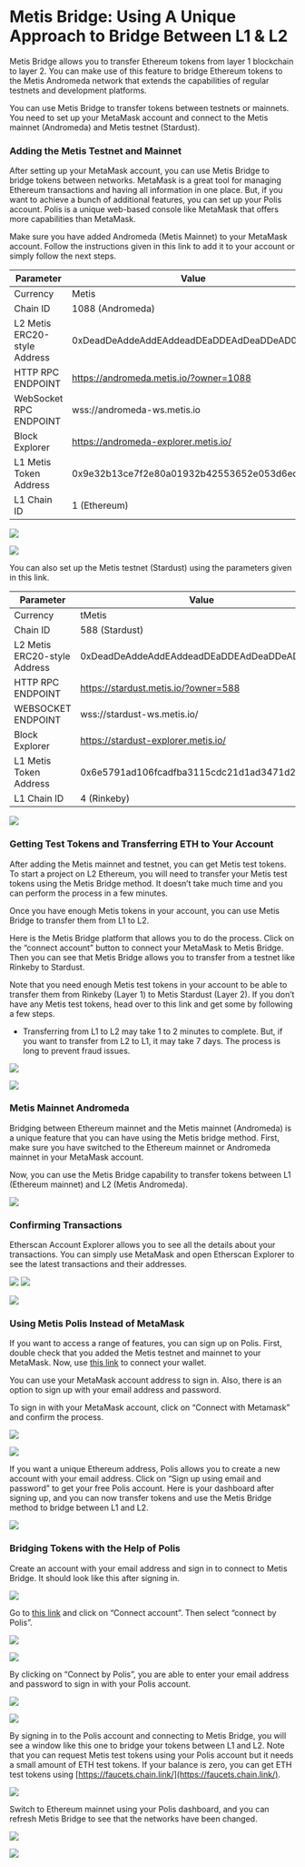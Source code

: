 # Metis Bridge: Using A Unique Approach to Bridge Between L1 & L2

Metis Bridge allows you to transfer Ethereum tokens from layer 1 blockchain to layer 2. You can make use of this feature to bridge Ethereum tokens to the Metis Andromeda network that extends the capabilities of regular testnets and development platforms.

You can use Metis Bridge to transfer tokens between testnets or mainnets. You need to set up your MetaMask account and connect to the Metis mainnet (Andromeda) and Metis testnet (Stardust).

### Adding the Metis Testnet and Mainnet <a href="#_91qdkyrnmc0i" id="_91qdkyrnmc0i"></a>

After setting up your MetaMask account, you can use Metis Bridge to bridge tokens between networks. MetaMask is a great tool for managing Ethereum transactions and having all information in one place. But, if you want to achieve a bunch of additional features, you can set up your Polis account. Polis is a unique web-based console like MetaMask that offers more capabilities than MetaMask.

Make sure you have added Andromeda (Metis Mainnet) to your MetaMask account. Follow the instructions given in this link to add it to your account or simply follow the next steps.

| Parameter                    | Value                                      |
| ---------------------------- | ------------------------------------------ |
| Currency                     | Metis                                      |
| Chain ID                     | 1088 (Andromeda)                           |
| L2 Metis ERC20-style Address | 0xDeadDeAddeAddEAddeadDEaDDEAdDeaDDeAD0000 |
| HTTP RPC ENDPOINT            | https://andromeda.metis.io/?owner=1088     |
| WebSocket RPC ENDPOINT       | wss://andromeda-ws.metis.io                |
| Block Explorer               | https://andromeda-explorer.metis.io/       |
| L1 Metis Token Address       | 0x9e32b13ce7f2e80a01932b42553652e053d6ed8e |
| L1 Chain ID                  | 1 (Ethereum)                               |

![](<.gitbook/assets/0 (14)>)

![](<.gitbook/assets/1 (7)>)

You can also set up the Metis testnet (Stardust) using the parameters given in this link.

| Parameter                    | Value                                      |
| ---------------------------- | ------------------------------------------ |
| Currency                     | tMetis                                     |
| Chain ID                     | 588 (Stardust)                             |
| L2 Metis ERC20-style Address | 0xDeadDeAddeAddEAddeadDEaDDEAdDeaDDeAD0000 |
| HTTP RPC ENDPOINT            | https://stardust.metis.io/?owner=588       |
| WEBSOCKET ENDPOINT           | wss://stardust-ws.metis.io/                |
| Block Explorer               | https://stardust-explorer.metis.io/        |
| L1 Metis Token Address       | 0x6e5791ad106fcadfba3115cdc21d1ad3471d2e13 |
| L1 Chain ID                  | 4 (Rinkeby)                                |

![](<.gitbook/assets/2 (12) (1)>)

### Getting Test Tokens and Transferring ETH to Your Account <a href="#_i16jl1t6ezgn" id="_i16jl1t6ezgn"></a>

After adding the Metis mainnet and testnet, you can get Metis test tokens. To start a project on L2 Ethereum, you will need to transfer your Metis test tokens using the Metis Bridge method. It doesn’t take much time and you can perform the process in a few minutes.

Once you have enough Metis tokens in your account, you can use Metis Bridge to transfer them from L1 to L2.

Here is the Metis Bridge platform that allows you to do the process. Click on the “connect account” button to connect your MetaMask to Metis Bridge. Then you can see that Metis Bridge allows you to transfer from a testnet like Rinkeby to Stardust.

Note that you need enough Metis test tokens in your account to be able to transfer them from Rinkeby (Layer 1) to Metis Stardust (Layer 2). If you don’t have any Metis test tokens, head over to this link and get some by following a few steps.

* Transferring from L1 to L2 may take 1 to 2 minutes to complete. But, if you want to transfer from L2 to L1, it may take 7 days. The process is long to prevent fraud issues.

![](<.gitbook/assets/3 (9)>)

![](<.gitbook/assets/4 (7)>)

### Metis Mainnet Andromeda <a href="#_1r37mz9ztkti" id="_1r37mz9ztkti"></a>

Bridging between Ethereum mainnet and the Metis mainnet (Andromeda) is a unique feature that you can have using the Metis bridge method. First, make sure you have switched to the Ethereum mainnet or Andromeda mainnet in your MetaMask account.

Now, you can use the Metis Bridge capability to transfer tokens between L1 (Ethereum mainnet) and L2 (Metis Andromeda).

![](<.gitbook/assets/5 (8)>)

### Confirming Transactions <a href="#_lt9hjy8p67ci" id="_lt9hjy8p67ci"></a>

Etherscan Account Explorer allows you to see all the details about your transactions. You can simply use MetaMask and open Etherscan Explorer to see the latest transactions and their addresses.

![](<.gitbook/assets/6 (5)>) ![](<.gitbook/assets/7 (6) (1)>)

![](<.gitbook/assets/8 (12)>)

### Using Metis Polis Instead of MetaMask <a href="#_a4wc70ctrzz1" id="_a4wc70ctrzz1"></a>

If you want to access a range of features, you can sign up on Polis. First, double check that you added the Metis testnet and mainnet to your MetaMask. Now, use [this link](https://polis.metis.io/#/login) to connect your wallet.

You can use your MetaMask account address to sign in. Also, there is an option to sign up with your email address and password.

To sign in with your MetaMask account, click on “Connect with Metamask” and confirm the process.

![](<.gitbook/assets/9 (12)>)

![](<.gitbook/assets/10 (2)>)

If you want a unique Ethereum address, Polis allows you to create a new account with your email address. Click on “Sign up using email and password” to get your free Polis account. Here is your dashboard after signing up, and you can now transfer tokens and use the Metis Bridge method to bridge between L1 and L2.

![](<.gitbook/assets/11 (5)>)

### Bridging Tokens with the Help of Polis <a href="#_g81rlo9g5ojj" id="_g81rlo9g5ojj"></a>

Create an account with your email address and sign in to connect to Metis Bridge. It should look like this after signing in.

![](<.gitbook/assets/12 (7)>)

Go to [this link](https://bridge.metis.io/home) and click on “Connect account”. Then select “connect by Polis”.

![](<.gitbook/assets/13 (3)>)

![](<.gitbook/assets/14 (4) (1)>)

By clicking on “Connect by Polis”, you are able to enter your email address and password to sign in with your Polis account.

![](<.gitbook/assets/15 (9) (1)>)

![](<.gitbook/assets/16 (1)>)

By signing in to the Polis account and connecting to Metis Bridge, you will see a window like this one to bridge your tokens between L1 and L2. Note that you can request Metis test tokens using your Polis account but it needs a small amount of ETH test tokens. If your balance is zero, you can get ETH test tokens using [https://faucets.chain.link/](https://faucets.chain.link/).

![](<.gitbook/assets/17 (3)>)

Switch to Ethereum mainnet using your Polis dashboard, and you can refresh Metis Bridge to see that the networks have been changed.

![](<.gitbook/assets/18 (1)>)

![](<.gitbook/assets/19 (10) (1)>)
